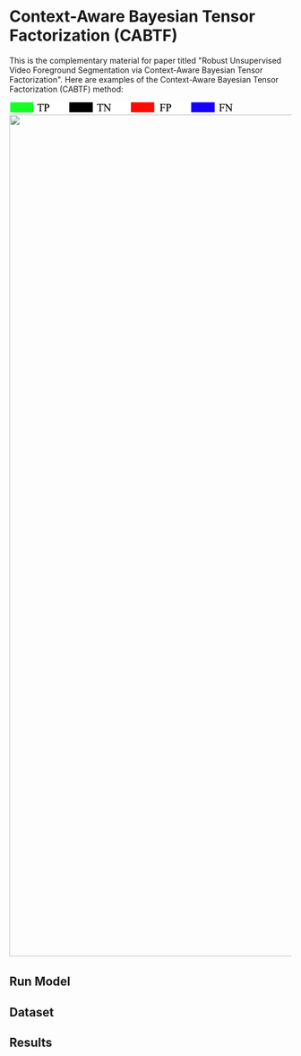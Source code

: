 # Context-Aware Bayesian Tensor Factorization (CABTF)
This is the complementary material for paper titled "Robust Unsupervised Video Foreground Segmentation via Context-Aware Bayesian Tensor Factorization".
Here are examples of the Context-Aware Bayesian Tensor Factorization (CABTF) method:

<img src='color map.png' width="400" height="20" >
<img src='comparison.gif' width="600" height="1500" />

## Run Model

## Dataset

## Results
